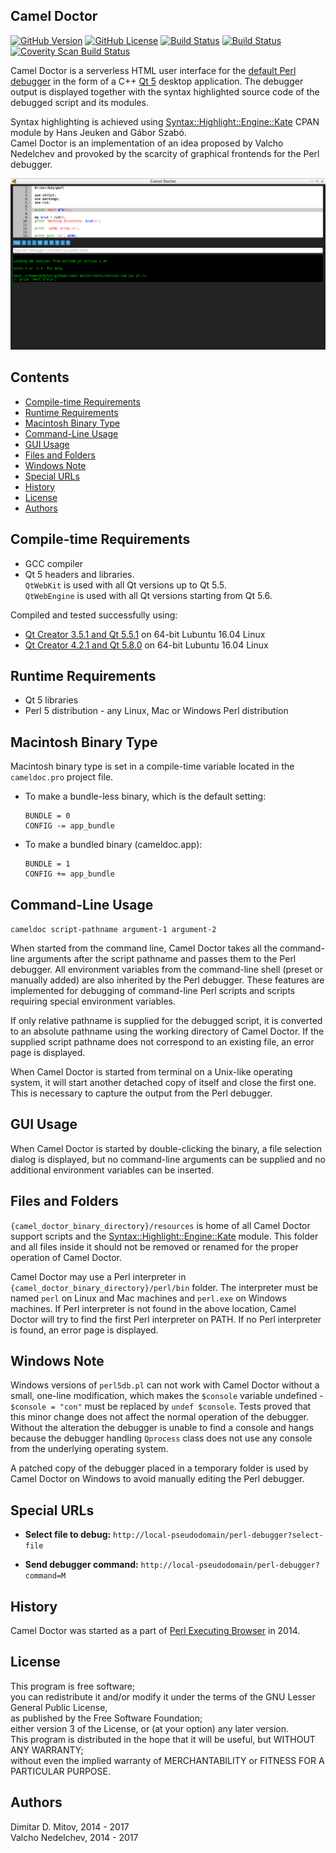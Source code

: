 Camel Doctor
--------------------------------------------------------------------------------

[![GitHub Version](https://img.shields.io/github/release/ddmitov/camel-doctor.svg)](https://github.com/ddmitov/camel-doctor/releases)
[![GitHub License](http://img.shields.io/badge/License-LGPL%20v3-blue.svg)](./LICENSE.md)
[![Build Status](https://travis-ci.org/ddmitov/camel-doctor.svg?branch=master)](https://travis-ci.org/ddmitov/camel-doctor)
[![Build Status](https://ci.appveyor.com/api/projects/status/github/ddmitov/camel-doctor?branch=master&svg=true)](https://ci.appveyor.com/project/ddmitov/camel-doctor)
[![Coverity Scan Build Status](https://scan.coverity.com/projects/11917/badge.svg)](https://scan.coverity.com/projects/ddmitov-camel-doctor)  

Camel Doctor is a serverless HTML user interface for the [default Perl debugger](http://perldoc.perl.org/perldebug.html) in the form of a C++ [Qt 5](https://www.qt.io/) desktop application. The debugger output is displayed together with the syntax highlighted source code of the debugged script and its modules.  

Syntax highlighting is achieved using [Syntax::Highlight::Engine::Kate](https://metacpan.org/release/Syntax-Highlight-Engine-Kate) CPAN module by Hans Jeuken and Gábor Szabó.  
Camel Doctor is an implementation of an idea proposed by Valcho Nedelchev and provoked by the scarcity of graphical frontends for the Perl debugger.  

![Camel Doctor](https://github.com/ddmitov/camel-doctor/raw/master/screenshot.png "Camel Doctor Screenshot")

## Contents
* [Compile-time Requirements](#compile-time-requirements)
* [Runtime Requirements](#runtime-requirements)
* [Macintosh Binary Type](#macintosh-binary-type)
* [Command-Line Usage](#command-line-usage)
* [GUI Usage](#gui-usage)
* [Files and Folders](#files-and-folders)
* [Windows Note](#windows-note)
* [Special URLs](#special-urls)
* [History](#history)
* [License](#license)
* [Authors](#authors)

## Compile-time Requirements
* GCC compiler
* Qt 5 headers and libraries.  
  ``QtWebKit`` is used with all Qt versions up to Qt 5.5.  
  ``QtWebEngine`` is used with all Qt versions starting from Qt 5.6.

Compiled and tested successfully using:
* [Qt Creator 3.5.1 and Qt 5.5.1](http://download.qt.io/official_releases/qt/5.5/5.5.1/) on 64-bit Lubuntu 16.04 Linux
* [Qt Creator 4.2.1 and Qt 5.8.0](http://download.qt.io/official_releases/qt/5.8/5.8.0/) on 64-bit Lubuntu 16.04 Linux

## Runtime Requirements
* Qt 5 libraries
* Perl 5 distribution - any Linux, Mac or Windows Perl distribution

## Macintosh Binary Type
Macintosh binary type is set in a compile-time variable located in the ``cameldoc.pro`` project file.

* To make a bundle-less binary, which is the default setting:  

  ```QMake
  BUNDLE = 0
  CONFIG -= app_bundle
  ```

* To make a bundled binary (cameldoc.app):  

  ```QMake
  BUNDLE = 1
  CONFIG += app_bundle
  ```

## Command-Line Usage

``cameldoc script-pathname argument-1 argument-2``  

When started from the command line, Camel Doctor takes all the command-line arguments after the script pathname and passes them to the Perl debugger. All environment variables from the command-line shell (preset or manually added) are also inherited by the Perl debugger. These features are implemented for debugging of command-line Perl scripts and scripts requiring special environment variables.  

If only relative pathname is supplied for the debugged script, it is converted to an absolute pathname using the working directory of Camel Doctor. If the supplied script pathname does not correspond to an existing file, an error page is displayed.  

When Camel Doctor is started from terminal on a Unix-like operating system, it will start another detached copy of itself and close the first one. This is necessary to capture the output from the Perl debugger.

## GUI Usage

When Camel Doctor is started by double-clicking the binary, a file selection dialog is displayed, but no command-line arguments can be supplied and no additional environment variables can be inserted.

## Files and Folders
``{camel_doctor_binary_directory}/resources`` is home of all Camel Doctor support scripts and the [Syntax::Highlight::Engine::Kate](https://metacpan.org/release/Syntax-Highlight-Engine-Kate) module. This folder and all files inside it should not be removed or renamed for the proper operation of Camel Doctor.  

Camel Doctor may use a Perl interpreter in ``{camel_doctor_binary_directory}/perl/bin`` folder. The interpreter must be named ``perl`` on Linux and Mac machines and ``perl.exe`` on Windows machines. If Perl interpreter is not found in the above location, Camel Doctor will try to find the first Perl interpreter on PATH. If no Perl interpreter is found, an error page is displayed.

## Windows Note
Windows versions of ``perl5db.pl`` can not work with Camel Doctor without a small, one-line modification, which makes the ``$console`` variable undefined - ``$console = "con"`` must be replaced by ``undef $console``. Tests proved that this minor change does not affect the normal operation of the debugger. Without the alteration the debugger is unable to find a console and hangs because the debugger handling ``Qprocess`` class does not use any console from the underlying operating system.  

A patched copy of the debugger placed in a temporary folder is used by Camel Doctor on Windows to avoid manually editing the Perl debugger.  

## Special URLs
* **Select file to debug:** ``http://local-pseudodomain/perl-debugger?select-file``

* **Send debugger command:** ``http://local-pseudodomain/perl-debugger?command=M``

## History
Camel Doctor was started as a part of [Perl Executing Browser](https://www.github.com/ddmitov/perl-executing-browser) in 2014.

## License
This program is free software;  
you can redistribute it and/or modify it under the terms of the GNU Lesser General Public License,  
as published by the Free Software Foundation;  
either version 3 of the License, or (at your option) any later version.  
This program is distributed in the hope that it will be useful, but WITHOUT ANY WARRANTY;  
without even the implied warranty of MERCHANTABILITY or FITNESS FOR A PARTICULAR PURPOSE.

## Authors
Dimitar D. Mitov, 2014 - 2017  
Valcho Nedelchev, 2014 - 2017  
